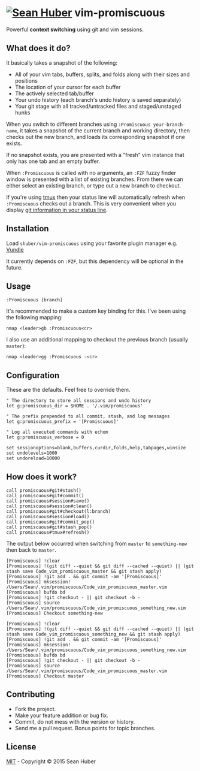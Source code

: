# [![Sean Huber](https://cloud.githubusercontent.com/assets/2419/6550752/832d9a64-c5ea-11e4-9717-6f9aa6e023b5.png)](https://github.com/shuber) vim-promiscuous

Powerful **context switching** using git and vim sessions.


## What does it do?

It basically takes a snapshot of the following:

* All of your vim tabs, buffers, splits, and folds along with their sizes and positions
* The location of your cursor for each buffer
* The actively selected tab/buffer
* Your undo history (each branch's undo history is saved separately)
* Your git stage with all tracked/untracked files and staged/unstaged hunks

When you switch to different branches using `:Promiscuous your-branch-name`, it takes a snapshot of the current branch and working directory, then checks out the new branch, and loads its corresponding snapshot if one exists.

If no snapshot exists, you are presented with a "fresh" vim instance that only has one tab and an empty buffer.

When `:Promiscuous` is called with no arguments, an `:FZF` fuzzy finder window is presented with a list of existing branches. From there we can either select an existing branch, or type out a new branch to checkout.

If you're using [tmux](https://tmux.github.io/) then your status line will automatically refresh when `:Promiscuous` checks out a branch. This is very convenient when you display [git information in your status line](https://github.com/shuber/tmux-git).


## Installation

Load `shuber/vim-promiscuous` using your favorite plugin manager e.g. [Vundle](https://github.com/VundleVim/Vundle.vim)

It currently depends on `:FZF`, but this dependency will be optional in the future.


## Usage

```vim
:Promiscuous [branch]
```

It's recommended to make a custom key binding for this. I've been using the following mapping:

```vim
nmap <leader>gb :Promiscuous<cr>
```

I also use an additional mapping to checkout the previous branch (usually `master`):

```vim
nmap <leader>gg :Promiscuous -<cr>
```


## Configuration

These are the defaults. Feel free to override them.

```vim
" The directory to store all sessions and undo history
let g:promiscuous_dir = $HOME . '/.vim/promiscuous'

" The prefix prepended to all commit, stash, and log messages
let g:promiscuous_prefix = '[Promiscuous]'

" Log all executed commands with echom
let g:promiscuous_verbose = 0
```

```vim
set sessionoptions=blank,buffers,curdir,folds,help,tabpages,winsize
set undolevels=1000
set undoreload=10000
```


## How does it work?

```vim
call promiscuous#git#stash()
call promiscuous#git#commit()
call promiscuous#session#save()
call promiscuous#session#clean()
call promiscuous#git#checkout(l:branch)
call promiscuous#session#load()
call promiscuous#git#commit_pop()
call promiscuous#git#stash_pop()
call promiscuous#tmux#refresh()
```

The output below occurred when switching from `master` to `something-new` then back to `master`.

```
[Promiscuous] !clear
[Promiscuous] !(git diff --quiet && git diff --cached --quiet) || (git stash save Code_vim_promiscuous_master && git stash apply)
[Promiscuous] !git add . && git commit -am '[Promiscuous]'
[Promiscuous] mksession! /Users/Sean/.vim/promiscuous/Code_vim_promiscuous_master.vim
[Promiscuous] bufdo bd
[Promiscuous] !git checkout - || git checkout -b -
[Promiscuous] source /Users/Sean/.vim/promiscuous/Code_vim_promiscuous_something_new.vim
[Promiscuous] Checkout something-new

[Promiscuous] !clear
[Promiscuous] !(git diff --quiet && git diff --cached --quiet) || (git stash save Code_vim_promiscuous_something_new && git stash apply)
[Promiscuous] !git add . && git commit -am '[Promiscuous]'
[Promiscuous] mksession! /Users/Sean/.vim/promiscuous/Code_vim_promiscuous_something_new.vim
[Promiscuous] bufdo bd
[Promiscuous] !git checkout - || git checkout -b -
[Promiscuous] source /Users/Sean/.vim/promiscuous/Code_vim_promiscuous_master.vim
[Promiscuous] Checkout master
```


## Contributing

* Fork the project.
* Make your feature addition or bug fix.
* Commit, do not mess with the version or history.
* Send me a pull request. Bonus points for topic branches.


## License

[MIT](https://github.com/shuber/vim-promiscuous/blob/master/LICENSE) - Copyright © 2015 Sean Huber
